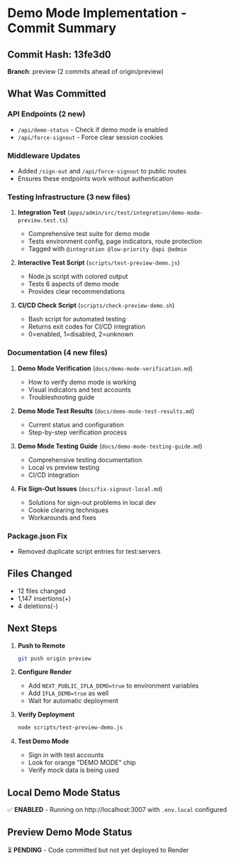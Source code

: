 # Demo Mode Implementation - Commit Summary

## Commit Hash: 13fe3d0
**Branch**: preview (2 commits ahead of origin/preview)

## What Was Committed

### API Endpoints (2 new)
- `/api/demo-status` - Check if demo mode is enabled
- `/api/force-signout` - Force clear session cookies

### Middleware Updates
- Added `/sign-out` and `/api/force-signout` to public routes
- Ensures these endpoints work without authentication

### Testing Infrastructure (3 new files)
1. **Integration Test** (`apps/admin/src/test/integration/demo-mode-preview.test.ts`)
   - Comprehensive test suite for demo mode
   - Tests environment config, page indicators, route protection
   - Tagged with `@integration @low-priority @api @admin`

2. **Interactive Test Script** (`scripts/test-preview-demo.js`)
   - Node.js script with colored output
   - Tests 6 aspects of demo mode
   - Provides clear recommendations

3. **CI/CD Check Script** (`scripts/check-preview-demo.sh`)
   - Bash script for automated testing
   - Returns exit codes for CI/CD integration
   - 0=enabled, 1=disabled, 2=unknown

### Documentation (4 new files)
1. **Demo Mode Verification** (`docs/demo-mode-verification.md`)
   - How to verify demo mode is working
   - Visual indicators and test accounts
   - Troubleshooting guide

2. **Demo Mode Test Results** (`docs/demo-mode-test-results.md`)
   - Current status and configuration
   - Step-by-step verification process

3. **Demo Mode Testing Guide** (`docs/demo-mode-testing-guide.md`)
   - Comprehensive testing documentation
   - Local vs preview testing
   - CI/CD integration

4. **Fix Sign-Out Issues** (`docs/fix-signout-local.md`)
   - Solutions for sign-out problems in local dev
   - Cookie clearing techniques
   - Workarounds and fixes

### Package.json Fix
- Removed duplicate script entries for test:servers

## Files Changed
- 12 files changed
- 1,147 insertions(+)
- 4 deletions(-)

## Next Steps

1. **Push to Remote**
   ```bash
   git push origin preview
   ```

2. **Configure Render**
   - Add `NEXT_PUBLIC_IFLA_DEMO=true` to environment variables
   - Add `IFLA_DEMO=true` as well
   - Wait for automatic deployment

3. **Verify Deployment**
   ```bash
   node scripts/test-preview-demo.js
   ```

4. **Test Demo Mode**
   - Sign in with test accounts
   - Look for orange "DEMO MODE" chip
   - Verify mock data is being used

## Local Demo Mode Status
✅ **ENABLED** - Running on http://localhost:3007 with `.env.local` configured

## Preview Demo Mode Status
⏳ **PENDING** - Code committed but not yet deployed to Render
